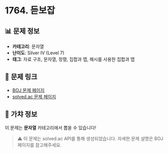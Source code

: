# 1764. 듣보잡

## 📊 문제 정보
- **카테고리**: 문자열
- **난이도**: Silver IV (Level 7)
- **태그**: 자료 구조, 문자열, 정렬, 집합과 맵, 해시를 사용한 집합과 맵

## 🔗 문제 링크
- [BOJ 문제 페이지](https://www.acmicpc.net/problem/1764)
- [solved.ac 문제 페이지](https://solved.ac/problems/1764)

## 🎯 가챠 정보
이 문제는 **문자열** 카테고리에서 뽑을 수 있습니다!

> ⚠️ 이 문제는 solved.ac API를 통해 생성되었습니다. 
> 자세한 문제 설명은 BOJ 페이지를 참고해주세요.
